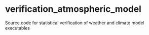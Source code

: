 # verification_atmospheric_model
Source code for statistical verification of weather and climate model executables
